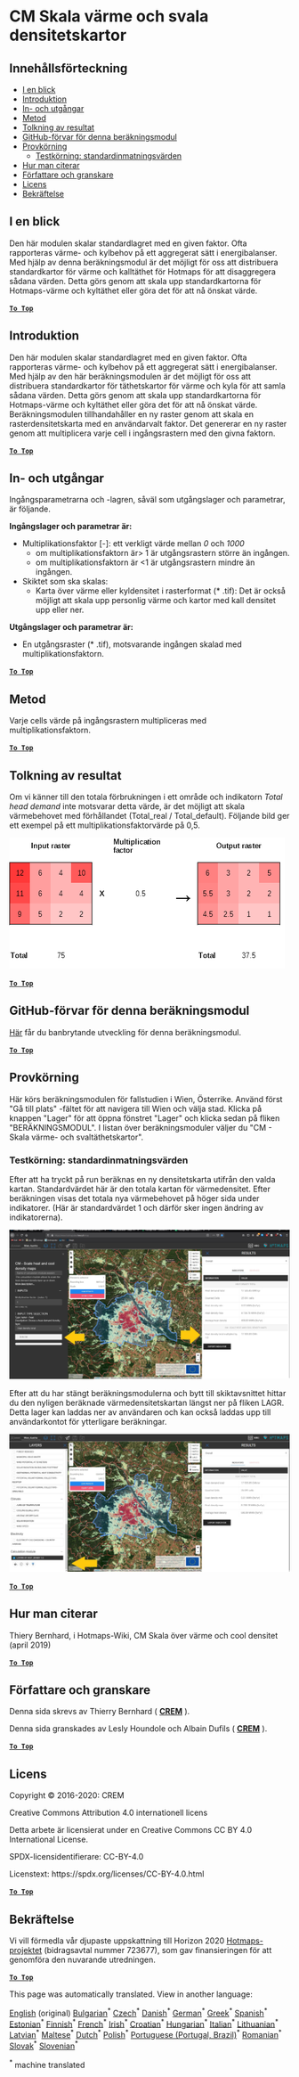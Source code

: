 <h1><a class="anchor" id="cm-scale-heat-and-cool-density-maps" href="#cm-scale-heat-and-cool-density-maps"><i class="fa fa-link"></i></a>CM Skala värme och svala densitetskartor</h1><h2><a class="anchor" id="table-of-contents" href="#table-of-contents"><i class="fa fa-link"></i></a> Innehållsförteckning</h2><ul><li> <a href="#in-a-glance">I en blick</a></li><li> <a href="#introduction">Introduktion</a></li><li> <a href="#inputs-and-outputs">In- och utgångar</a></li><li> <a href="#method">Metod</a></li><li> <a href="#interpretation-of-results">Tolkning av resultat</a></li><li> <a href="#github-repository-of-this-calculation-module">GitHub-förvar för denna beräkningsmodul</a></li><li> <a href="#sample-run">Provkörning</a><ul><li> <a href="#sample-run_test-run-default-input-values">Testkörning: standardinmatningsvärden</a></li></ul></li><li> <a href="#how-to-cite">Hur man citerar</a></li><li> <a href="#authors-and-reviewers">Författare och granskare</a></li><li> <a href="#license">Licens</a></li><li> <a href="#acknowledgement">Bekräftelse</a></li></ul><h2><a class="anchor" id="in-a-glance" href="#in-a-glance"><i class="fa fa-link"></i></a> I en blick</h2><p> Den här modulen skalar standardlagret med en given faktor. Ofta rapporteras värme- och kylbehov på ett aggregerat sätt i energibalanser. Med hjälp av denna beräkningsmodul är det möjligt för oss att distribuera standardkartor för värme och kalltäthet för Hotmaps för att disaggregera sådana värden. Detta görs genom att skala upp standardkartorna för Hotmaps-värme och kyltäthet eller göra det för att nå önskat värde.</p><p> <a href="#table-of-contents"><strong><code>To Top</code></strong></a></p><h2><a class="anchor" id="introduction" href="#introduction"><i class="fa fa-link"></i></a> Introduktion</h2><p> Den här modulen skalar standardlagret med en given faktor. Ofta rapporteras värme- och kylbehov på ett aggregerat sätt i energibalanser. Med hjälp av den här beräkningsmodulen är det möjligt för oss att distribuera standardkartor för täthetskartor för värme och kyla för att samla sådana värden. Detta görs genom att skala upp standardkartorna för Hotmaps-värme och kyltäthet eller göra det för att nå önskat värde. Beräkningsmodulen tillhandahåller en ny raster genom att skala en rasterdensitetskarta med en användarvalt faktor. Det genererar en ny raster genom att multiplicera varje cell i ingångsrastern med den givna faktorn.</p><p> <a href="#table-of-contents"><strong><code>To Top</code></strong></a></p><h2><a class="anchor" id="inputs-and-outputs" href="#inputs-and-outputs"><i class="fa fa-link"></i></a> In- och utgångar</h2><p> Ingångsparametrarna och -lagren, såväl som utgångslager och parametrar, är följande.</p><p> <strong>Ingångslager och parametrar är:</strong></p><ul><li> Multiplikationsfaktor [-]: ett verkligt värde mellan <em><em>0</em></em> och <em><em>1000</em></em><ul><li> om multiplikationsfaktorn är&gt; 1 är utgångsrastern större än ingången.</li><li> om multiplikationsfaktorn är &lt;1 är utgångsrastern mindre än ingången.</li></ul></li><li> Skiktet som ska skalas:<ul><li> Karta över värme eller kyldensitet i rasterformat (* .tif): Det är också möjligt att skala upp personlig värme och kartor med kall densitet upp eller ner.</li></ul></li></ul><p> <strong>Utgångslager och parametrar är:</strong></p><ul><li> En utgångsraster (* .tif), motsvarande ingången skalad med multiplikationsfaktorn.</li></ul><p> <a href="#table-of-contents"><strong><code>To Top</code></strong></a></p><h2><a class="anchor" id="method" href="#method"><i class="fa fa-link"></i></a> Metod</h2><p> Varje cells värde på ingångsrastern multipliceras med multiplikationsfaktorn.</p><p> <a href="#table-of-contents"><strong><code>To Top</code></strong></a></p><h2><a class="anchor" id="interpretation-of-results" href="#interpretation-of-results"><i class="fa fa-link"></i></a> Tolkning av resultat</h2><p> Om vi känner till den totala förbrukningen i ett område och indikatorn <em>Total head demand</em> inte motsvarar detta värde, är det möjligt att skala värmebehovet med förhållandet (Total_real / Total_default). Följande bild ger ett exempel på ett multiplikationsfaktorvärde på 0,5.</p><img alt="Fig. 1-0" src="/images/Wiki_CM_scale.png" title="Namnge körsessionen"/><p> <a href="#table-of-contents"><strong><code>To Top</code></strong></a></p><h2><a class="anchor" id="github-repository-of-this-calculation-module" href="#github-repository-of-this-calculation-module"><i class="fa fa-link"></i></a> GitHub-förvar för denna beräkningsmodul</h2><p> <a href="https://github.com/HotMaps/base_calculation_module">Här</a> får du banbrytande utveckling för denna beräkningsmodul.</p><p> <a href="#table-of-contents"><strong><code>To Top</code></strong></a></p><h2><a class="anchor" id="sample-run" href="#sample-run"><i class="fa fa-link"></i></a> Provkörning</h2><p> Här körs beräkningsmodulen för fallstudien i Wien, Österrike. Använd först &quot;Gå till plats&quot; -fältet för att navigera till Wien och välja stad. Klicka på knappen &quot;Lager&quot; för att öppna fönstret &quot;Lager&quot; och klicka sedan på fliken &quot;BERÄKNINGSMODUL&quot;. I listan över beräkningsmoduler väljer du &quot;CM - Skala värme- och svaltäthetskartor&quot;.</p><h3><a class="anchor" id="test-run--default-input-values" href="#test-run--default-input-values"><i class="fa fa-link"></i></a> Testkörning: standardinmatningsvärden</h3><p> Efter att ha tryckt på run beräknas en ny densitetskarta utifrån den valda kartan. Standardvärdet här är den totala kartan för värmedensitet. Efter beräkningen visas det totala nya värmebehovet på höger sida under indikatorer. (Här är standardvärdet 1 och därför sker ingen ändring av indikatorerna).</p><img src="/en/CM-Scale-heat-and-cool-density-maps/picture1.jpg"/><p> Efter att du har stängt beräkningsmodulerna och bytt till skiktavsnittet hittar du den nyligen beräknade värmedensitetskartan längst ner på fliken LAGR. Detta lager kan laddas ner av användaren och kan också laddas upp till användarkontot för ytterligare beräkningar.</p><img src="/en/CM-Scale-heat-and-cool-density-maps/picture2.jpg"/><p> <a href="#table-of-contents"><strong><code>To Top</code></strong></a></p><h2><a class="anchor" id="how-to-cite" href="#how-to-cite"><i class="fa fa-link"></i></a> Hur man citerar</h2><p> Thiery Bernhard, i Hotmaps-Wiki, CM Skala över värme och cool densitet (april 2019)</p><p> <a href="#table-of-contents"><strong><code>To Top</code></strong></a></p><h2><a class="anchor" id="authors-and-reviewers" href="#authors-and-reviewers"><i class="fa fa-link"></i></a> Författare och granskare</h2><p> Denna sida skrevs av Thierry Bernhard ( <strong><a href="https://www.crem.ch/">CREM</a></strong> ).</p><p> Denna sida granskades av Lesly Houndole och Albain Dufils ( <strong><a href="https://www.crem.ch/">CREM</a></strong> ).</p><p> <a href="#table-of-contents"><strong><code>To Top</code></strong></a></p><h2><a class="anchor" id="license" href="#license"><i class="fa fa-link"></i></a> Licens</h2><p> Copyright © 2016-2020: CREM</p><p> Creative Commons Attribution 4.0 internationell licens</p><p> Detta arbete är licensierat under en Creative Commons CC BY 4.0 International License.</p><p> SPDX-licensidentifierare: CC-BY-4.0</p><p> Licenstext: https://spdx.org/licenses/CC-BY-4.0.html</p><p> <a href="#table-of-contents"><strong><code>To Top</code></strong></a></p><h2><a class="anchor" id="acknowledgement" href="#acknowledgement"><i class="fa fa-link"></i></a> Bekräftelse</h2><p> Vi vill förmedla vår djupaste uppskattning till Horizon 2020 <a href="https://www.hotmaps-project.eu">Hotmaps-projektet</a> (bidragsavtal nummer 723677), som gav finansieringen för att genomföra den nuvarande utredningen.</p><p> <a href="#table-of-contents"><strong><code>To Top</code></strong></a></p>
<!--- THIS IS A SUPER UNIQUE IDENTIFIER -->

This page was automatically translated. View in another language:

[English](../en/CM-Scale-heat-and-cool-density-maps) (original) [Bulgarian](../bg/CM-Scale-heat-and-cool-density-maps)<sup>\*</sup> [Czech](../cs/CM-Scale-heat-and-cool-density-maps)<sup>\*</sup> [Danish](../da/CM-Scale-heat-and-cool-density-maps)<sup>\*</sup> [German](../de/CM-Scale-heat-and-cool-density-maps)<sup>\*</sup> [Greek](../el/CM-Scale-heat-and-cool-density-maps)<sup>\*</sup> [Spanish](../es/CM-Scale-heat-and-cool-density-maps)<sup>\*</sup> [Estonian](../et/CM-Scale-heat-and-cool-density-maps)<sup>\*</sup> [Finnish](../fi/CM-Scale-heat-and-cool-density-maps)<sup>\*</sup> [French](../fr/CM-Scale-heat-and-cool-density-maps)<sup>\*</sup> [Irish](../ga/CM-Scale-heat-and-cool-density-maps)<sup>\*</sup> [Croatian](../hr/CM-Scale-heat-and-cool-density-maps)<sup>\*</sup> [Hungarian](../hu/CM-Scale-heat-and-cool-density-maps)<sup>\*</sup> [Italian](../it/CM-Scale-heat-and-cool-density-maps)<sup>\*</sup> [Lithuanian](../lt/CM-Scale-heat-and-cool-density-maps)<sup>\*</sup> [Latvian](../lv/CM-Scale-heat-and-cool-density-maps)<sup>\*</sup> [Maltese](../mt/CM-Scale-heat-and-cool-density-maps)<sup>\*</sup> [Dutch](../nl/CM-Scale-heat-and-cool-density-maps)<sup>\*</sup> [Polish](../pl/CM-Scale-heat-and-cool-density-maps)<sup>\*</sup> [Portuguese (Portugal, Brazil)](../pt/CM-Scale-heat-and-cool-density-maps)<sup>\*</sup> [Romanian](../ro/CM-Scale-heat-and-cool-density-maps)<sup>\*</sup> [Slovak](../sk/CM-Scale-heat-and-cool-density-maps)<sup>\*</sup> [Slovenian](../sl/CM-Scale-heat-and-cool-density-maps)<sup>\*</sup>  

<sup>\*</sup> machine translated
